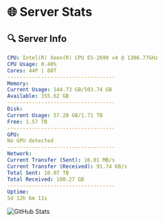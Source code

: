 # 🌐 Server Stats
## 🔍 Server Info
```yaml
CPU: Intel(R) Xeon(R) CPU E5-2699 v4 @ 1306.77GHz
CPU Usage: 0.40%
Cores: 44P | 88T
-----------------------------------
Memory:
Current Usage: 144.73 GB/503.74 GB
Available: 355.62 GB
-----------------------------------
Disk:
Current Usage: 57.20 GB/1.71 TB
Free: 1.57 TB
-----------------------------------
GPU:
No GPU detected
-----------------------------------
Network:
Current Transfer (Sent): 16.01 MB/s
Current Transfer (Received): 91.74 KB/s
Total Sent: 10.07 TB
Total Received: 100.27 GB
-----------------------------------
Uptime:
5d 12h 6m 11s
```
![GitHub Stats](https://img.shields.io/badge/Updated-2025-03-13_09:29:00-blue)